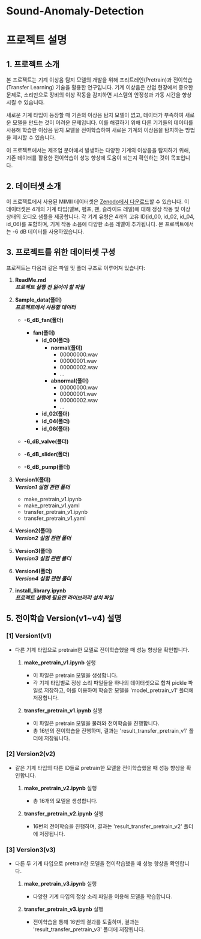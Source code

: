 # Sound-Anomaly-Detection

# 프로젝트 설명

## 1. **프로젝트 소개**
본 프로젝트는 기계 이상음 탐지 모델의 개발을 위해 프리트레인(Pretrain)과 전이학습(Transfer Learning) 기술을 활용한 연구입니다. 기계 이상음은 산업 현장에서 중요한 문제로, 소리만으로 장비의 이상 작동을 감지하면 시스템의 안정성과 가동 시간을 향상시킬 수 있습니다. 

새로운 기계 타입이 등장할 때 기존의 이상음 탐지 모델이 없고, 데이터가 부족하여 새로운 모델을 만드는 것이 어려운 문제입니다. 이를 해결하기 위해 다른 기기들의 데이터를 사용해 학습한 이상음 탐지 모델을 전이학습하여 새로운 기계의 이상음을 탐지하는 방법을 제시할 수 있습니다. 

이 프로젝트에서는 제조업 분야에서 발생하는 다양한 기계의 이상음을 탐지하기 위해, 기존 데이터를 활용한 전이학습이 성능 향상에 도움이 되는지 확인하는 것이 목표입니다.

## 2. **데이터셋 소개**
이 프로젝트에서 사용된 MIMII 데이터셋은 [Zenodo에서 다운로드](https://zenodo.org/record/3384388)할 수 있습니다. 이 데이터셋은 4개의 기계 타입(밸브, 펌프, 팬, 슬라이드 레일)에 대해 정상 작동 및 이상 상태의 오디오 샘플을 제공합니다. 각 기계 유형은 4개의 고유 ID(id_00, id_02, id_04, id_06)를 포함하며, 기계 작동 소음에 다양한 소음 레벨이 추가됩니다. 본 프로젝트에서는 -6 dB 데이터를 사용하였습니다.


## 3. **프로젝트를 위한 데이터셋 구성**
프로젝트는 다음과 같은 파일 및 폴더 구조로 이루어져 있습니다:

1. **ReadMe.md**  
   ***프로젝트 실행 전 읽어야 할 파일***

2. **Sample_data(폴더)**  
   ***프로젝트에서 사용할 데이터***

   - **-6_dB_fan(폴더)**  
     - **fan(폴더)**  
       - **id_00(폴더)**  
         - **normal(폴더)**  
           - 00000000.wav  
           - 00000001.wav  
           - 00000002.wav  
           - ...
         - **abnormal(폴더)**  
           - 00000000.wav  
           - 00000001.wav  
           - 00000002.wav  
           - ...
       - **id_02(폴더)**  
       - **id_04(폴더)**  
       - **id_06(폴더)**

   - **-6_dB_valve(폴더)**  
   - **-6_dB_slider(폴더)**  
   - **-6_dB_pump(폴더)**

3. **Version1(폴더)**  
   ***Version1 실험 관련 폴더***
   - make_pretrain_v1.ipynb
   - make_pretrain_v1.yaml
   - transfer_pretrain_v1.ipynb
   - transfer_pretrain_v1.yaml

4. **Version2(폴더)**  
   ***Version2 실험 관련 폴더***

5. **Version3(폴더)**  
   ***Version3 실험 관련 폴더***

6. **Version4(폴더)**  
   ***Version4 실험 관련 폴더***

7. **install_library.ipynb**  
   ***프로젝트 실행에 필요한 라이브러리 설치 파일***


## 5. **전이학습 Version(v1~v4) 설명**

### [1] Version1(v1)
- 다른 기계 타입으로 pretrain한 모델로 전이학습했을 때 성능 향상을 확인합니다.
  1) **make_pretrain_v1.ipynb** 실행  
     - 이 파일은 pretrain 모델을 생성합니다.  
     - 각 기계 타입별로 정상 소리 파일들을 하나의 데이터셋으로 합쳐 pickle 파일로 저장하고, 이를 이용하여 학습한 모델을 'model_pretrain_v1' 폴더에 저장합니다.
  
  2) **transfer_pretrain_v1.ipynb** 실행  
     - 이 파일은 pretrain 모델을 불러와 전이학습을 진행합니다.  
     - 총 16번의 전이학습을 진행하며, 결과는 'result_transfer_pretrain_v1' 폴더에 저장됩니다.

### [2] Version2(v2)
- 같은 기계 타입의 다른 ID들로 pretrain한 모델을 전이학습했을 때 성능 향상을 확인합니다.
  1) **make_pretrain_v2.ipynb** 실행  
     - 총 16개의 모델을 생성합니다.
  
  2) **transfer_pretrain_v2.ipynb** 실행  
     - 16번의 전이학습을 진행하며, 결과는 'result_transfer_pretrain_v2' 폴더에 저장됩니다.

### [3] Version3(v3)
- 다른 두 기계 타입으로 pretrain한 모델을 전이학습했을 때 성능 향상을 확인합니다.
  1) **make_pretrain_v3.ipynb** 실행  
     - 다양한 기계 타입의 정상 소리 파일을 이용해 모델을 학습합니다.
  
  2) **transfer_pretrain_v3.ipynb** 실행  
     - 전이학습을 통해 16번의 결과를 도출하며, 결과는 'result_transfer_pretrain_v3' 폴더에 저장됩니다.
